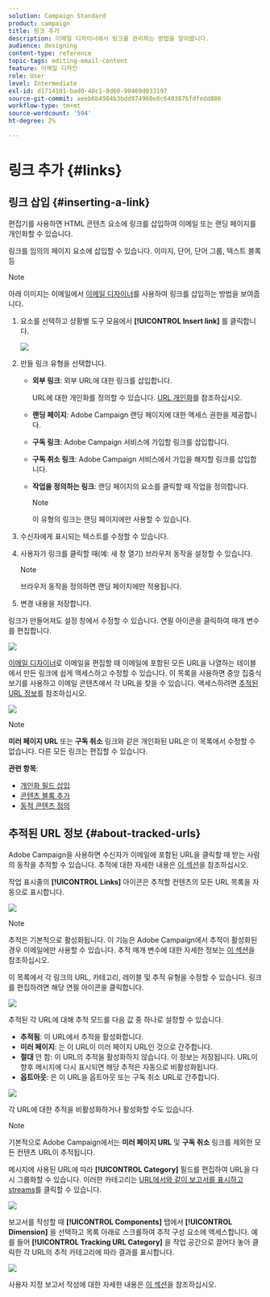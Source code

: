 ```yaml
---
solution: Campaign Standard
product: campaign
title: 링크 추가
description: 이메일 디자이너에서 링크를 관리하는 방법을 알아봅니다.
audience: designing
content-type: reference
topic-tags: editing-email-content
feature: 이메일 디자인
role: User
level: Intermediate
exl-id: d1714101-bad0-40c1-8d60-90469d033197
source-git-commit: aeeb6b4984b3bdd974960e8c6403876fdfedd886
workflow-type: tm+mt
source-wordcount: '594'
ht-degree: 2%

---
```


# 링크 추가 {#links}

## 링크 삽입 {#inserting-a-link}

편집기를 사용하면 HTML 콘텐츠 요소에 링크를 삽입하여 이메일 또는 랜딩 페이지를 개인화할 수 있습니다.

링크를 임의의 페이지 요소에 삽입할 수 있습니다. 이미지, 단어, 단어 그룹, 텍스트 블록 등

>[!NOTE]
>
>아래 이미지는 이메일에서 [이메일 디자이너](../../designing/using/designing-content-in-adobe-campaign.md)를 사용하여 링크를 삽입하는 방법을 보여줍니다.

1. 요소를 선택하고 상황별 도구 모음에서 **[!UICONTROL Insert link]** 를 클릭합니다.

   ![](assets/des_insert_link.png)

1. 만들 링크 유형을 선택합니다.

   * **외부 링크**: 외부 URL에 대한 링크를 삽입합니다.

      URL에 대한 개인화를 정의할 수 있습니다. [URL 개인화](../../designing/using/using-reusable-content.md#creating-a-content-fragment)를 참조하십시오.

   * **랜딩 페이지**: Adobe Campaign 랜딩 페이지에 대한 액세스 권한을 제공합니다.
   * **구독 링크**: Adobe Campaign 서비스에 가입할 링크를 삽입합니다.
   * **구독 취소 링크**: Adobe Campaign 서비스에서 가입을 해지할 링크를 삽입합니다.
   * **작업을 정의하는 링크**: 랜딩 페이지의 요소를 클릭할 때 작업을 정의합니다.

      >[!NOTE]
      >
      >이 유형의 링크는 랜딩 페이지에만 사용할 수 있습니다.

1. 수신자에게 표시되는 텍스트를 수정할 수 있습니다.
1. 사용자가 링크를 클릭할 때(예: 새 창 열기) 브라우저 동작을 설정할 수 있습니다.

   >[!NOTE]
   >
   >브라우저 동작을 정의하면 랜딩 페이지에만 적용됩니다.

1. 변경 내용을 저장합니다.

링크가 만들어져도 설정 창에서 수정할 수 있습니다. 연필 아이콘을 클릭하여 매개 변수를 편집합니다.

![](assets/des_link_edit.png)

[이메일 디자이너](../../designing/using/designing-content-in-adobe-campaign.md)로 이메일을 편집할 때 이메일에 포함된 모든 URL을 나열하는 테이블에서 만든 링크에 쉽게 액세스하고 수정할 수 있습니다. 이 목록을 사용하면 중앙 집중식 보기를 사용하고 이메일 콘텐츠에서 각 URL을 찾을 수 있습니다. 액세스하려면 [추적된 URL 정보](#about-tracked-urls)를 참조하십시오.

![](assets/des_link_list.png)

>[!NOTE]
>
>**미러 페이지 URL** 또는 **구독 취소** 링크와 같은 개인화된 URL은 이 목록에서 수정할 수 없습니다. 다른 모든 링크는 편집할 수 있습니다.

**관련 항목**:

* [개인화 필드 삽입](../../designing/using/personalization.md#inserting-a-personalization-field)
* [콘텐츠 블록 추가](../../designing/using/personalization.md#adding-a-content-block)
* [동적 콘텐츠 정의](../../designing/using/personalization.md#defining-dynamic-content-in-an-email)

## 추적된 URL 정보 {#about-tracked-urls}

Adobe Campaign을 사용하면 수신자가 이메일에 포함된 URL을 클릭할 때 받는 사람의 동작을 추적할 수 있습니다. 추적에 대한 자세한 내용은 [이 섹션](../../sending/using/tracking-messages.md#about-tracking)을 참조하십시오.

작업 표시줄의 **[!UICONTROL Links]** 아이콘은 추적할 컨텐츠의 모든 URL 목록을 자동으로 표시합니다.

![](assets/des_links.png)

>[!NOTE]
>
>추적은 기본적으로 활성화됩니다. 이 기능은 Adobe Campaign에서 추적이 활성화된 경우 이메일에만 사용할 수 있습니다. 추적 매개 변수에 대한 자세한 정보는 [이 섹션](../../administration/using/configuring-email-channel.md#tracking-parameters)을 참조하십시오.

이 목록에서 각 링크의 URL, 카테고리, 레이블 및 추적 유형을 수정할 수 있습니다. 링크를 편집하려면 해당 연필 아이콘을 클릭합니다.

![](assets/des_links_tracking.png)

추적된 각 URL에 대해 추적 모드를 다음 값 중 하나로 설정할 수 있습니다.

* **추적됨**: 이 URL에서 추적을 활성화합니다.
* **미러 페이지**: 는 이 URL이 미러 페이지 URL인 것으로 간주합니다.
* **절대** 안 함: 이 URL의 추적을 활성화하지 않습니다. 이 정보는 저장됩니다. URL이 향후 메시지에 다시 표시되면 해당 추적은 자동으로 비활성화됩니다.
* **옵트아웃**: 은 이 URL을 옵트아웃 또는 구독 취소 URL로 간주합니다.

![](assets/des_link_tracking_type.png)

각 URL에 대한 추적을 비활성화하거나 활성화할 수도 있습니다.

>[!NOTE]
>
>기본적으로 Adobe Campaign에서는 **미러 페이지 URL** 및 **구독 취소** 링크를 제외한 모든 컨텐츠 URL이 추적됩니다.

메시지에 사용된 URL에 따라 **[!UICONTROL Category]** 필드를 편집하여 URL을 다시 그룹화할 수 있습니다. 이러한 카테고리는 [URL에서와 같이 보고서를 표시하고 streams](../../reporting/using/urls-and-click-streams.md)를 클릭할 수 있습니다.

![](assets/des_link_tracking_category.png)

보고서를 작성할 때 **[!UICONTROL Components]** 탭에서 **[!UICONTROL Dimension]** 을 선택하고 목록 아래로 스크롤하여 추적 구성 요소에 액세스합니다. 예를 들어 **[!UICONTROL Tracking URL Category]** 을 작업 공간으로 끌어다 놓아 클릭한 각 URL의 추적 카테고리에 따라 결과를 표시합니다.

![](assets/des_link_tracking_report.png)

사용자 지정 보고서 작성에 대한 자세한 내용은 [이 섹션](../../reporting/using/about-dynamic-reports.md)을 참조하십시오.
